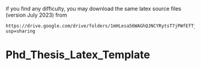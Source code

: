 if you find any difficulty, you may download the same latex source files (version July 2023) from 
```
https://drive.google.com/drive/folders/1mHLesa56WAGhQJNCYRytsT7jPWfEfTjU?usp=sharing
```
# Phd_Thesis_Latex_Template
